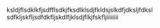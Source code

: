 ksldjflsdklkfjsdfflsdkjfksdlklsdjfkldsjslkdfjdksljfdksl
sdfkljskfljsdfdkfljskdlfjklsdjflkjfskfljiiiiiiii

